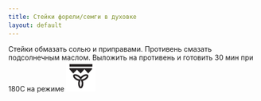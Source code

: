 ```yaml
---
title: Стейки форели/семги в духовке
layout: default
---
```

Стейки обмазать солью и приправами. Противень
смазать подсолнечным маслом. Выложить
на противень и готовить 30 мин при 180С на режиме
![Турбо-гриль](assets/images/recipes/TurboGrilling.png)
